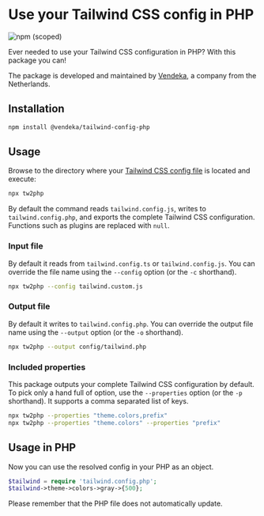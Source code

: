 # Use your Tailwind CSS config in PHP

![npm (scoped)](https://img.shields.io/npm/v/@vendeka/tailwind-config-php)

Ever needed to use your Tailwind CSS configuration in PHP? With this package you can!

The package is developed and maintained by [Vendeka](https://www.vendeka.nl/), a company from the Netherlands.


## Installation

```sh
npm install @vendeka/tailwind-config-php
```


## Usage

Browse to the directory where your [Tailwind CSS config file](https://tailwindcss.com/docs/configuration/) is located and execute:

```sh
npx tw2php
```

By default the command reads `tailwind.config.js`, writes to `tailwind.config.php`, and exports the complete Tailwind CSS configuration. Functions such as plugins are replaced with `null`.


### Input file

By default it reads from `tailwind.config.ts` or `tailwind.config.js`. You can override the file name using the `--config` option (or the `-c` shorthand).

```sh
npx tw2php --config tailwind.custom.js
```


### Output file

By default it writes to `tailwind.config.php`. You can override the output file name using the `--output` option (or the `-o` shorthand).

```sh
npx tw2php --output config/tailwind.php
```


### Included properties

This package outputs your complete Tailwind CSS configuration by default. To pick only a hand full of option, use the `--properties` option (or the `-p` shorthand). It supports a comma separated list of keys.  

```sh
npx tw2php --properties "theme.colors,prefix"
npx tw2php --properties "theme.colors" --properties "prefix"
```


## Usage in PHP

Now you can use the resolved config in your PHP as an object.

```php
$tailwind = require 'tailwind.config.php';
$tailwind->theme->colors->gray->{500};
```

Please remember that the PHP file does not automatically update.
